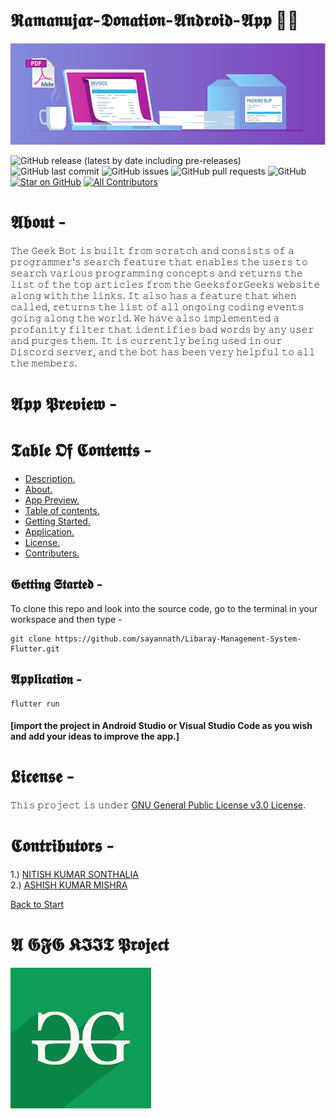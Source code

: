  <a name="title"></a>
 # 𝕽𝖆𝖒𝖆𝖓𝖚𝖏𝖆𝖗-𝕯𝖔𝖓𝖆𝖙𝖎𝖔𝖓-𝕬𝖓𝖉𝖗𝖔𝖎𝖉-𝕬𝖕𝖕 📑📑
 
![Banner](https://github.com/Sayak11/Ramanujar-Donation-Android-App/blob/main/pic1.png)

![GitHub release (latest by date including pre-releases)](https://img.shields.io/github/v/release/nks102000/Ramanujar-Donation-Android-App?include_prereleases)
![GitHub last commit](https://img.shields.io/github/last-commit/nks102000/Ramanujar-Donation-Android-App)
![GitHub issues](https://img.shields.io/github/issues-raw/nks102000/Ramanujar-Donation-Android-App)
![GitHub pull requests](https://img.shields.io/github/issues-pr/nks102000/Ramanujar-Donation-Android-App)
![GitHub](https://img.shields.io/github/license/nks102000/Ramanujar-Donation-Android-App)
[![Star on GitHub](https://img.shields.io/github/stars/nks102000/Ramanujar-Donation-Android-App.svg?style=social)](https://github.com/all-contributors/all-contributors/stargazers)
 [![All Contributors](https://img.shields.io/badge/all_contributors-2-orange.svg?style=flat-square)](#contributors-)
 
 
 <a name="about"></a>
# 𝕬𝖇𝖔𝖚𝖙 -
𝚃𝚑𝚎 𝙶𝚎𝚎𝚔 𝙱𝚘𝚝 𝚒𝚜 𝚋𝚞𝚒𝚕𝚝 𝚏𝚛𝚘𝚖 𝚜𝚌𝚛𝚊𝚝𝚌𝚑 𝚊𝚗𝚍 𝚌𝚘𝚗𝚜𝚒𝚜𝚝𝚜 𝚘𝚏 𝚊 𝚙𝚛𝚘𝚐𝚛𝚊𝚖𝚖𝚎𝚛'𝚜 𝚜𝚎𝚊𝚛𝚌𝚑 𝚏𝚎𝚊𝚝𝚞𝚛𝚎 𝚝𝚑𝚊𝚝 𝚎𝚗𝚊𝚋𝚕𝚎𝚜 𝚝𝚑𝚎 𝚞𝚜𝚎𝚛𝚜 𝚝𝚘 𝚜𝚎𝚊𝚛𝚌𝚑 𝚟𝚊𝚛𝚒𝚘𝚞𝚜 𝚙𝚛𝚘𝚐𝚛𝚊𝚖𝚖𝚒𝚗𝚐 𝚌𝚘𝚗𝚌𝚎𝚙𝚝𝚜 𝚊𝚗𝚍 𝚛𝚎𝚝𝚞𝚛𝚗𝚜 𝚝𝚑𝚎 𝚕𝚒𝚜𝚝 𝚘𝚏 𝚝𝚑𝚎 𝚝𝚘𝚙 𝚊𝚛𝚝𝚒𝚌𝚕𝚎𝚜 𝚏𝚛𝚘𝚖 𝚝𝚑𝚎 𝙶𝚎𝚎𝚔𝚜𝚏𝚘𝚛𝙶𝚎𝚎𝚔𝚜 𝚠𝚎𝚋𝚜𝚒𝚝𝚎 𝚊𝚕𝚘𝚗𝚐 𝚠𝚒𝚝𝚑 𝚝𝚑𝚎 𝚕𝚒𝚗𝚔𝚜. 𝙸𝚝 𝚊𝚕𝚜𝚘 𝚑𝚊𝚜 𝚊 𝚏𝚎𝚊𝚝𝚞𝚛𝚎 𝚝𝚑𝚊𝚝 𝚠𝚑𝚎𝚗 𝚌𝚊𝚕𝚕𝚎𝚍, 𝚛𝚎𝚝𝚞𝚛𝚗𝚜 𝚝𝚑𝚎 𝚕𝚒𝚜𝚝 𝚘𝚏 𝚊𝚕𝚕 𝚘𝚗𝚐𝚘𝚒𝚗𝚐 𝚌𝚘𝚍𝚒𝚗𝚐 𝚎𝚟𝚎𝚗𝚝𝚜 𝚐𝚘𝚒𝚗𝚐 𝚊𝚕𝚘𝚗𝚐 𝚝𝚑𝚎 𝚠𝚘𝚛𝚕𝚍. 𝚆𝚎 𝚑𝚊𝚟𝚎 𝚊𝚕𝚜𝚘 𝚒𝚖𝚙𝚕𝚎𝚖𝚎𝚗𝚝𝚎𝚍 𝚊 𝚙𝚛𝚘𝚏𝚊𝚗𝚒𝚝𝚢 𝚏𝚒𝚕𝚝𝚎𝚛 𝚝𝚑𝚊𝚝 𝚒𝚍𝚎𝚗𝚝𝚒𝚏𝚒𝚎𝚜 𝚋𝚊𝚍 𝚠𝚘𝚛𝚍𝚜 𝚋𝚢 𝚊𝚗𝚢 𝚞𝚜𝚎𝚛 𝚊𝚗𝚍 𝚙𝚞𝚛𝚐𝚎𝚜 𝚝𝚑𝚎𝚖.
𝙸𝚝 𝚒𝚜 𝚌𝚞𝚛𝚛𝚎𝚗𝚝𝚕𝚢 𝚋𝚎𝚒𝚗𝚐 𝚞𝚜𝚎𝚍 𝚒𝚗 𝚘𝚞𝚛 𝙳𝚒𝚜𝚌𝚘𝚛𝚍 𝚜𝚎𝚛𝚟𝚎𝚛, 𝚊𝚗𝚍 𝚝𝚑𝚎 𝚋𝚘𝚝 𝚑𝚊𝚜 𝚋𝚎𝚎𝚗 𝚟𝚎𝚛𝚢 𝚑𝚎𝚕𝚙𝚏𝚞𝚕 𝚝𝚘 𝚊𝚕𝚕 𝚝𝚑𝚎 𝚖𝚎𝚖𝚋𝚎𝚛𝚜.

<a name="preview"></a>
# 𝕬𝖕𝖕 𝕻𝖗𝖊𝖛𝖎𝖊𝖜 -


<a name="contents"></a>
# 𝕿𝖆𝖇𝖑𝖊 𝕺𝖋 𝕮𝖔𝖓𝖙𝖊𝖓𝖙𝖘 -

- [Description. ](#title)
- [About.](#about)
- [App Preview.](#preview)
- [Table of contents.](#contents)
- [Getting Started.](#getting-started)
-  [Application.](#application)
- [License.](#license)
- [Contributers.](#contributors)
 
 <a name="getting-started"></a>
  ## 𝕲𝖊𝖙𝖙𝖎𝖓𝖌 𝕾𝖙𝖆𝖗𝖙𝖊𝖉 -

To clone this repo and look into the source code, go to the terminal in your workspace and then type -
```
git clone https://github.com/sayannath/Libaray-Management-System-Flutter.git
```
<a name="application"></a>
## 𝕬𝖕𝖕𝖑𝖎𝖈𝖆𝖙𝖎𝖔𝖓 -
```
flutter run 
```
#### [import the project in Android Studio or Visual Studio Code as you wish and add your ideas to improve the app.]


<a name="license"></a>
# 𝕷𝖎𝖈𝖊𝖓𝖘𝖊 -
𝚃𝚑𝚒𝚜 𝚙𝚛𝚘𝚓𝚎𝚌𝚝 𝚒𝚜 𝚞𝚗𝚍𝚎𝚛 [GNU General Public License v3.0 License](https://github.com/Sayak11/theGeekBot/blob/add-license-1/LICENSE).

<a name="contributors"></a>
# 𝕮𝖔𝖓𝖙𝖗𝖎𝖇𝖚𝖙𝖔𝖗𝖘 -
1.) [NITISH KUMAR SONTHALIA](https://github.com/nks102000#hi-there--im-nitish-kumar-sonthalianks102000)  
2.) [ASHISH KUMAR MISHRA](https://github.com/ashishmishra-bitr)  

[Back to Start](#title)

# 𝕬 𝕲𝕱𝕲 𝕶𝕴𝕴𝕿 𝕻𝖗𝖔𝖏𝖊𝖈𝖙   
![Banner](https://github.com/Sayak11/theGeekBot/blob/master/gfgicon.png)  

